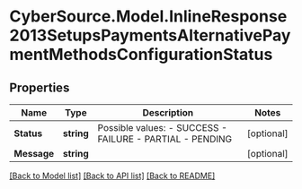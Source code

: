 # CyberSource.Model.InlineResponse2013SetupsPaymentsAlternativePaymentMethodsConfigurationStatus
## Properties

Name | Type | Description | Notes
------------ | ------------- | ------------- | -------------
**Status** | **string** | Possible values: - SUCCESS - FAILURE - PARTIAL - PENDING | [optional] 
**Message** | **string** |  | [optional] 

[[Back to Model list]](../README.md#documentation-for-models) [[Back to API list]](../README.md#documentation-for-api-endpoints) [[Back to README]](../README.md)

